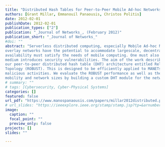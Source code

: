 ```yaml
---
title: "Distributed Hash Tables for Peer-to-Peer Mobile Ad-hoc Networks with Security Extensions"
authors: [Grant Millar, Emmanouil Panaousis, Christos Politis]
date: 2012-02-01
publishDate: 2012-02-01
publication_types: ["2"]
publication: "_Journal of Networks_, (February 2012)"
publication_short: "_Journal of Networks_"
#doi: ""
abstract: "Serverless distributed computing, especially Mobile Ad-hoc NETworks (MANETs) have received significant attention from the research community. Peer-to-peer
overlay networks have the potential to accommodate largescale, decentralised applications that can be integrated into a MANET architecture to enable peer-to-peer communication among different mobile peers. These overlay architectures must be very resilient and their utilisation, reliability and
availability must satisfy the needs of mobile computing. One must also heed the fact that the wireless nature of the
medium introduces security vulnerabilities. The aim of the work described in this paper is twofold. First, we describe
our peer-to-peer distributed hash table (DHT) architecture entitled Reliable Overlay Based Utilisation of Services and
Topology (ROBUST). This is designed to be efficiently applied to MANETs. We additionally propose security extensions to protect the ROBUST signalling messages against
malicious activities. We evaluate the ROBUST performance as well as the security extensions under varying levels of
mobility and network sizes by building a custom DHT module for the network simulator ns-2. The outcome of the results show negligible overhead introduced by the extensions giving credence to their application in security sensitive scenarios."
# summary: ""
# tags: [Cybersecurity, Cyber-Physical Systems]
categories: []
featured: false
url_pdf: "https://www.manospanaousis.com/papers/millar2012distributed.pdf"
# url_slides: "https://ieeexplore.ieee.org/stamp/stamp.jsp?tp=&arnumber=8894107"
image:
  caption: ""
  focal_point: ""
  preview_only: false
projects: []
slides: ""

---
```


